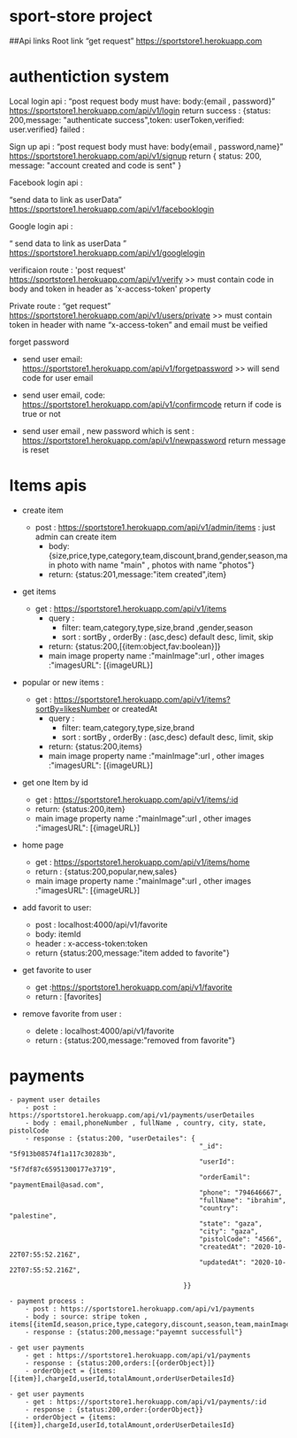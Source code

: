 # sport-store project

  
##Api links
Root link “get request” https://sportstore1.herokuapp.com

# authentiction system
Local login api : “post request body must have: body:{email , password}” https://sportstore1.herokuapp.com/api/v1/login 
return
success : {status: 200,message: "authenticate success",token: userToken,verified: user.verified}
failed :


Sign up api : “post request body must have: body{email , password,name}” https://sportstore1.herokuapp.com/api/v1/signup 
return
{ status: 200, message: "account created and code is sent" }

Facebook login api :

“send data to link as userData” https://sportstore1.herokuapp.com/api/v1/facebooklogin

Google login api :

“ send data to link as userData ” https://sportstore1.herokuapp.com/api/v1/googlelogin

verificaion route : 'post request' https://sportstore1.herokuapp.com/api/v1/verify >> must contain code in body and token in header as 'x-access-token' property

Private route : “get request” https://sportstore1.herokuapp.com/api/v1/users/private >> must contain token in header with name “x-access-token” and email must be veified

forget password

- send user email: https://sportstore1.herokuapp.com/api/v1/forgetpassword >> will send code for user email

- send user email, code: https://sportstore1.herokuapp.com/api/v1/confirmcode return if code is true or not

- send user email , new password which is sent : https://sportstore1.herokuapp.com/api/v1/newpassword return message is reset



# Items apis 

- create item 
    - post : https://sportstore1.herokuapp.com/api/v1/admin/items : just admin can create item
        - body: {size,price,type,category,team,discount,brand,gender,season,main photo with name "main"  , photos with name "photos"}
        - return: {status:201,message:"item created",item}
- get items 
    - get : https://sportstore1.herokuapp.com/api/v1/items
        - query :  
            - filter:  team,category,type,size,brand ,gender,season
            - sort : sortBy , orderBy : (asc,desc) default desc, limit, skip
        - return: {status:200,[{item:object,fav:boolean}]}  
        - main image property  name :"mainImage":url  , other images :"imagesURL": [{imageURL}]

- popular or new items : 
    - get : https://sportstore1.herokuapp.com/api/v1/items?sortBy=likesNumber or createdAt
        - query :  
            - filter:  team,category,type,size,brand 
            - sort : sortBy , orderBy : (asc,desc) default desc, limit, skip
        - return: {status:200,items}  
        - main image property  name :"mainImage":url  , other images :"imagesURL": [{imageURL}]  
- get one Item  by id
    - get :  https://sportstore1.herokuapp.com/api/v1/items/:id
    - return:  {status:200,item}  
    - main image property  name :"mainImage":url  , other images :"imagesURL": [{imageURL}]
- home page
    - get :   https://sportstore1.herokuapp.com/api/v1/items/home
    - return : {status:200,popular,new,sales}  
    - main image property  name :"mainImage":url  , other images :"imagesURL": [{imageURL}]
- add favorit to user: 
    - post : localhost:4000/api/v1/favorite 
    - body: itemId
    - header : x-access-token:token
    - return {status:200,message:"item added to favorite"}
- get favorite to user 
    - get :https://sportstore1.herokuapp.com/api/v1/favorite 
    - return : [favorites]
- remove favorite from user : 
    - delete : localhost:4000/api/v1/favorite 
    - return : {status:200,message:"removed from favorite"}    


# payments      

    - payment user detailes 
        - post : https://sportstore1.herokuapp.com/api/v1/payments/userDetailes 
        - body : email,phoneNumber , fullName , country, city, state, pistolCode 
        - response : {status:200, "userDetailes": {
                                                    "_id": "5f913b08574f1a117c30283b",
                                                    "userId": "5f7df87c65951300177e3719",
                                                    "orderEamil": "paymentEmail@asad.com",
                                                    "phone": "794646667",
                                                    "fullName": "ibrahim",
                                                    "country": "palestine",
                                                    "state": "gaza",
                                                    "city": "gaza",
                                                    "pistolCode": "4566",
                                                    "createdAt": "2020-10-22T07:55:52.216Z",
                                                    "updatedAt": "2020-10-22T07:55:52.216Z",
                                                
                                                }}

    - payment process : 
        - post : https://sportstore1.herokuapp.com/api/v1/payments
        - body : source: stripe token , items[{itemId,season,price,type,category,discount,season,team,mainImage,playerName,size}]
        - response : {status:200,message:"payemnt successfull"}

    - get user payments 
        - get : https://sportstore1.herokuapp.com/api/v1/payments 
        - response : {status:200,orders:[{orderObject}]}
        - orderObject = {items:[{item}],chargeId,userId,totalAmount,orderUserDetailesId}

    - get user payments 
        - get : https://sportstore1.herokuapp.com/api/v1/payments/:id 
        - response : {status:200,order:{orderObject}}
        - orderObject = {items:[{item}],chargeId,userId,totalAmount,orderUserDetailesId}